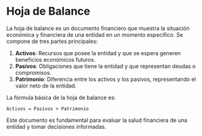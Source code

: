 # Hoja de Balance

La hoja de balance es un documento financiero que muestra la situación económica y financiera de una entidad en un momento específico. Se compone de tres partes principales:

1. **Activos**: Recursos que posee la entidad y que se espera generen beneficios económicos futuros.
2. **Pasivos**: Obligaciones que tiene la entidad y que representan deudas o compromisos.
3. **Patrimonio**: Diferencia entre los activos y los pasivos, representando el valor neto de la entidad.

La fórmula básica de la hoja de balance es:
```
Activos = Pasivos + Patrimonio
```

Este documento es fundamental para evaluar la salud financiera de una entidad y tomar decisiones informadas.
